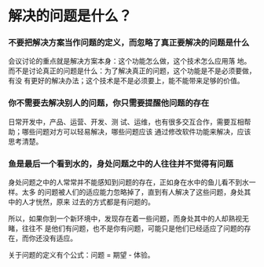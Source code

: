 # 解决的问题是什么？


### 不要把解决方案当作问题的定义，而忽略了真正要解决的问题是什么
会议讨论的重点就是解决方案本身：这个功能怎么做，这个技术怎么应用落
地。而不是讨论真正的问题是什么：为了解决真正的问题，这个功能是不是必须要做，有没
有更好的解决办法；这个技术是不是必须要上，能不能带来足够的价值。

### 你不需要去解决别人的问题，你只需要提醒他问题的存在
日常开发中，产品、运营、开发、测
试、运维，也有很多交互合作，需要互相帮助；哪些问题对方可以轻易解决，哪些问题应该
通过修改软件功能来解决，应该思考清楚。

### 鱼是最后一个看到水的，身处问题之中的人往往并不觉得有问题
身处问题之中的人常常并不能感知到问题的存在，正如身在水中的鱼儿看不到水一样。太多
的问题被人们的适应能力忽略掉了，直到有人解决了这些问题，身处其中的人才恍然，原来
过去的方式都是有问题的。

所以，如果你到一个新环境中，发现存在着一些问题，而身处其中的人却熟视无睹，往往不
是他们有问题，也不是你有问题，可能只是他们已经适应了问题的存在，而你还没有适应。

关于问题的定义有个公式：问题 = 期望 - 体验。
